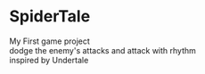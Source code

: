 # SpiderTale
My First game project\
dodge the enemy's attacks and attack with rhythm\
inspired by Undertale

